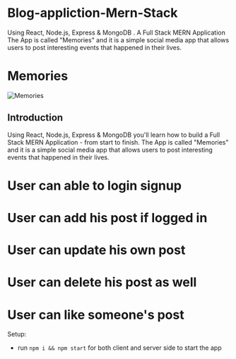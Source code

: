 # Blog-appliction-Mern-Stack
 Using React, Node.js, Express &amp; MongoDB . A Full Stack MERN Application  The App is called "Memories" and it is a simple social media app that allows users to post interesting events that happened in their lives.
# Memories

![Memories](https://i.ibb.co/Z8Y0CJv/Screenshot-2020-10-30-at-11-10-04.png)

## Introduction

Using React, Node.js, Express & MongoDB you'll learn how to build a Full Stack MERN Application - from start to finish. The App is called "Memories" and it is a simple social media app that allows users to post interesting events that happened in their lives.
# User can able to login signup
# User can add his post if logged in
# User can update his own post
# User can delete his post as well
# User can like someone's post 




Setup:
- run ```npm i && npm start``` for both client and server side to start the app
